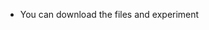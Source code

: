 - You can download the files and experiment


<!---
navruzbekgit/navruzbekgit is a ✨ special ✨ repository because its `README.md` (this file) appears on your GitHub profile.
You can click the Preview link to take a look at your changes.
--->
